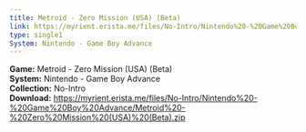 ```yaml
---
title: Metroid - Zero Mission (USA) (Beta)
link: https://myrient.erista.me/files/No-Intro/Nintendo%20-%20Game%20Boy%20Advance/Metroid%20-%20Zero%20Mission%20(USA)%20(Beta).zip
type: single1
System: Nintendo - Game Boy Advance
---
```

<b>Game:</b> Metroid - Zero Mission (USA) (Beta)<br>
<b>System:</b> Nintendo - Game Boy Advance<br>
<b>Collection:</b> No-Intro<br>
<b>Download:</b> https://myrient.erista.me/files/No-Intro/Nintendo%20-%20Game%20Boy%20Advance/Metroid%20-%20Zero%20Mission%20(USA)%20(Beta).zip